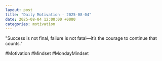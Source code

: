 ```yaml
---
layout: post
title: "Daily Motivation - 2025-08-04"
date: 2025-08-04 12:00:00 +0000
categories: motivation
---
```


"Success is not final, failure is not fatal—it’s the courage to continue that counts."

#Motivation #Mindset #MondayMindset
